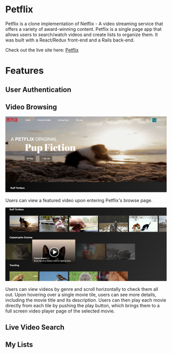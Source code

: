# Petflix
Petflix is a clone implementation of Netflix - A video streaming service that offers a variety of award-winning content. Petflix is a single page app that allows users to search/watch videos and create lists to organize them. It was built with a React/Redux front-end and a Rails back-end.

Check out the live site here: [Petflix](https://pet-flix.herokuapp.com/)

# Features
## User Authentication

## Video Browsing
[browse1]: https://github.com/cstinepham/Petflix/blob/master/app/assets/images/browse1.png?raw=true


[browse2]: https://github.com/cstinepham/Petflix/blob/master/app/assets/images/browse2.png?raw=true

![alt text][browse1]

Users can view a featured video upon entering Petflix's browse page.

![alt text][browse2]

Users can view videos by genre and scroll horizontally to check them all out. Upon hovering over a single movie tile, users can see more details, including the movie title and its description. Users can then play each movie directly from each tile by pushing the play button, which brings them to a full screen video player page of the selected movie.

## Live Video Search


## My Lists